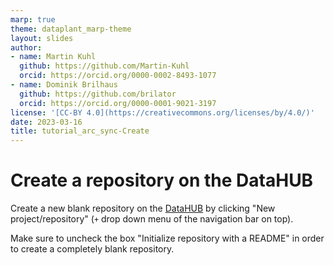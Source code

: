 ```yaml
---
marp: true
theme: dataplant_marp-theme
layout: slides
author:
- name: Martin Kuhl
  github: https://github.com/Martin-Kuhl
  orcid: https://orcid.org/0000-0002-8493-1077
- name: Dominik Brilhaus
  github: https://github.com/brilator
  orcid: https://orcid.org/0000-0001-9021-3197
license: '[CC-BY 4.0](https://creativecommons.org/licenses/by/4.0/)'
date: 2023-03-16
title: tutorial_arc_sync-Create
---
```


# Create a repository on the DataHUB

Create a new blank repository on the [DataHUB](https://git.nfdi4plants.org) by clicking "New project/repository" (`+` drop down menu of the navigation bar on top).

Make sure to uncheck the box "Initialize repository with a README" in order to create a completely blank repository.

